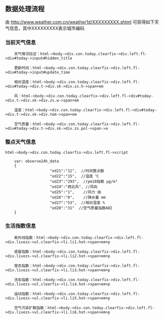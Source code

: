 ## 数据处理流程

由 http://www.weather.com.cn/weather1d/XXXXXXXXX.shtml 可获得如下天气信息，其中XXXXXXXXX表示城市编码

### 当前天气信息

		天气情况综述：html->body->div.con.today.clearfix->div.left.fl->div#today->input#hidden_title

		更新时间：html->body->div.con.today.clearfix->div.left.fl->div#today->input#update_time

		相对湿度：html->body->div.con.today.clearfix->div.left.fl->div#today->div.t->div.sk->div.zs.h->span+em

		风：html->body->div.con.today.clearfix->div.left.fl->div#today->div.t->div.sk->div.zs.w->span+em

		温度：html->body->div.con.today.clearfix->div.left.fl->div#today->div.t->div.sk->div.tem->span+em

		空气质量：html->body->div.con.today.clearfix->div.left.fl->div#today->div.t->div.sk->div.zs.pol->span->a

### 整点天气信息
    html->body->div.con.today.clearfix->div.left.fl->script

		var: observe24h_data
		{
		                "od21":"12",  //时间整点数
		                "od22":"15",  //温度 ℃
		                "od23":"293",  //pm10指数 μg/m³
		                "od24":"西北风", //风向
		                "od25":"1",    //风力 级
		                "od26":"0",    //降水量 mm
		                "od27":"53",  //相对湿度 %
		                "od28":"31"  //空气质量指数AQI
		}

### 生活指数信息

		紫外线指数：html->body->div.con.today.clearfix->div.left.fl->div.livezs->ul.clearfix->li.li1.hot->span+em+p

		感冒指数：html->body->div.con.today.clearfix->div.left.fl->div.livezs->ul.clearfix->li.li2.hot->span+em+p

		穿衣指数：html->body->div.con.today.clearfix->div.left.fl->div.livezs->ul.clearfix->li.li3.hot->span+em+p

		洗车指数：html->body->div.con.today.clearfix->div.left.fl->div.livezs->ul.clearfix->li.li4.hot->span+em+p

		运动指数：html->body->div.con.today.clearfix->div.left.fl->div.livezs->ul.clearfix->li.li5.hot->span+em+p

		空气污染扩散指数：html->body->div.con.today.clearfix->div.left.fl->div.livezs->ul.clearfix->li.li6.hot->span+em+p
